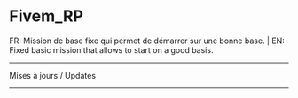 # Fivem_RP
FR: Mission de base fixe qui permet de démarrer sur une bonne base. | EN: Fixed basic mission that allows to start on a good basis.

-----------------------------------------------------------------

Mises à jours / Updates

-----------------------------------------------------------------
